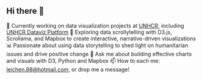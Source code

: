 ## Hi there 👋

🔭 Currently working on data visualization projects at [UNHCR](https://www.unhcr.org), including [UNHCR Dataviz Platform](https://dataviz.unhcr.org) 
🌱 Exploring data scrollytelling with D3.js, Scrollama, and Mapbox to create interactive, narrative-driven visualizations
📊 Passionate about using data storytelling to shed light on humanitarian issues and drive positive change
💬 Ask me about building effective charts and visuals with D3, Python and Mapbox
📫 How to each me: [leichen.88@hotmail.com](mailto:leichen.88@hotmail.com), or drop me a message!


